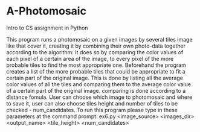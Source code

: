 # A-Photomosaic
Intro to CS assignment in Python

This program runs a photomosaic on a given images by several tiles image like
that cover it, creating it by combining their own photo-data together
according to the algorithm:
It does so by comparing the color values of each pixel of a certain area
of the image, to every pixel of the more probable tiles to find the most 
appropriate one. Beforehand the program creates a list of the more probable
tiles that could be appropriate to fit a certain part of the original image.
This is done by listing all the average color values of all the tiles
and comparing them to the average color value of a certain part of the 
original image. comparing is done according to a distance fomula.
User can choose which image to photomosaic and where to save it, user
can also choose tiles height and number of tiles to be checked - 
num_candidates.
To run this program please type in these parameters at the command prompt:
ex6.py <image_source> <images_dir> <output_name> <tile_height>
<num_candidates>
